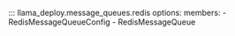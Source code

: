 ::: llama_deploy.message_queues.redis
options:
members: - RedisMessageQueueConfig - RedisMessageQueue
